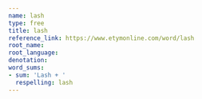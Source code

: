 ```yaml
---
name: lash
type: free
title: lash
reference_link: https://www.etymonline.com/word/lash
root_name: 
root_language: 
denotation: 
word_sums:
- sum: 'Lash + '
  respelling: lash
---
```


